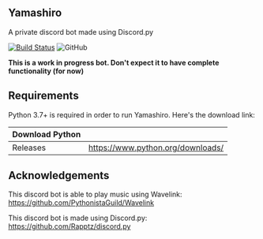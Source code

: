 ## Yamashiro
A private discord bot made using Discord.py

[![Build Status](https://travis-ci.com/Whatareyoulaughingat/Yamashiro.svg?token=ETauFYxNjrcyenZSDbJd&branch=master)](https://travis-ci.com/Whatareyoulaughingat/Yamashiro)
![GitHub](https://img.shields.io/github/license/Whatareyoulaughingat/Yamashiro)

**This is a work in progress bot. Don't expect it to have complete functionality (for now)**

## Requirements
Python 3.7+ is required in order to run Yamashiro. Here's the download link:

| Download Python |                                   |
| --------------- | --------------------------------- |
| Releases        | https://www.python.org/downloads/ |

## Acknowledgements
This discord bot is able to play music using Wavelink: https://github.com/PythonistaGuild/Wavelink

This discord bot is made using Discord.py: https://github.com/Rapptz/discord.py

